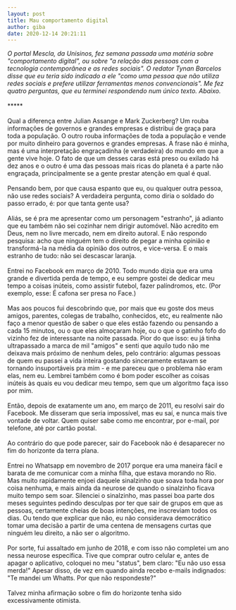 ```yaml
---
layout: post
title: Mau comportamento digital
author: giba
date: 2020-12-14 20:21:11
---
```

*O portal Mescla, da Unisinos, fez semana passada uma matéria sobre "comportamento digital", ou sobre "a relação das pessoas com a tecnologia contemporânea e as redes sociais". O redator Tynan Barcelos disse que eu teria sido indicado a ele "como uma pessoa que não utiliza redes sociais e prefere utilizar ferramentas menos convencionais". Me fez quatro perguntas, que eu terminei respondendo num único texto. Abaixo.*\
\
\*\*\*\**\
\
Qual a diferença entre Julian Assange e Mark Zuckerberg? Um rouba informações de governos e grandes empresas e distribui de graça para toda a população. O outro rouba informações de toda a população e vende por muito dinheiro para governos e grandes empresas. A frase não é minha, mas é uma interpretação engraçadinha (e verdadeira) do mundo em que a gente vive hoje. O fato de que um desses caras está preso ou exilado há dez anos e o outro é uma das pessoas mais ricas do planeta é a parte não engraçada, principalmente se a gente prestar atenção em qual é qual.\
\
Pensando bem, por que causa espanto que eu, ou qualquer outra pessoa, não use redes sociais? A verdadeira pergunta, como diria o soldado do passo errado, é: por que tanta gente usa?\
\
Aliás, se é pra me apresentar como um personagem "estranho", já adianto que eu também não sei cozinhar nem dirigir automóvel. Não acredito em Deus, nem no livre mercado, nem em direito autoral. E não respondo pesquisa: acho que ninguém tem o direito de pegar a minha opinião e transformá-la na média da opinião dos outros, e vice-versa. E o mais estranho de tudo: não sei descascar laranja.\
\
Entrei no Facebook em março de 2010. Todo mundo dizia que era uma grande e divertida perda de tempo, e eu sempre gostei de dedicar meu tempo a coisas inúteis, como assistir futebol, fazer palíndromos, etc. (Por exemplo, esse: É cafona ser presa no Face.)\
\
Mas aos poucos fui descobrindo que, por mais que eu goste dos meus amigos, parentes, colegas de trabalho, conhecidos, etc, eu realmente não faço a menor questão de saber o que eles estão fazendo ou pensando a cada 15 minutos, ou o que eles almoçaram hoje, ou o que o gatinho fofo do vizinho fez de interessante na noite passada. Pior do que isso: eu já tinha ultrapassado a marca de mil "amigos" e senti que aquilo tudo não me deixava mais próximo de nenhum deles, pelo contrário: algumas pessoas de quem eu passei a vida inteira gostando sinceramente estavam se tornando insuportáveis pra mim - e me pareceu que o problema não eram elas, nem eu. Lembrei também como é bom poder escolher as coisas inúteis às quais eu vou dedicar meu tempo, sem que um algoritmo faça isso por mim.\
\
Então, depois de exatamente um ano, em março de 2011, eu resolvi sair do Facebook. Me disseram que seria impossível, mas eu saí, e nunca mais tive vontade de voltar. Quem quiser sabe como me encontrar, por e-mail, por telefone, até por cartão postal.\
\
Ao contrário do que pode parecer, sair do Facebook não é desaparecer no fim do horizonte da terra plana.\
\
Entrei no Whatsapp em novembro de 2017 porque era uma maneira fácil e barata de me comunicar com a minha filha, que estava morando no Rio. Mas muito rapidamente enjoei daquele sinalzinho que soava toda hora por coisa nenhuma, e mais ainda da neurose de quando o sinalzinho ficava muito tempo sem soar. Silenciei o sinalzinho, mas passei boa parte dos meses seguintes pedindo desculpas por ter que sair de grupos em que as pessoas, certamente cheias de boas intenções, me inscreviam todos os dias. Ou tendo que explicar que não, eu não considerava democrático tomar uma decisão a partir de uma centena de mensagens curtas que ninguém leu direito, a não ser o algoritmo.\
\
Por sorte, fui assaltado em junho de 2018, e com isso não completei um ano nessa neurose específica. Tive que comprar outro celular e, antes de apagar o aplicativo, coloquei no meu "status", bem claro: "Eu não uso essa merda!" Apesar disso, de vez em quando ainda recebo e-mails indignados: "Te mandei um Whatts. Por que não respondeste?"\
\
Talvez minha afirmação sobre o fim do horizonte tenha sido excessivamente otimista.